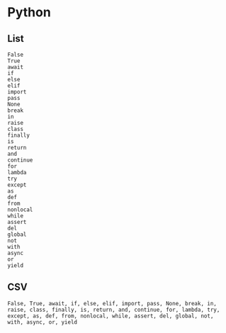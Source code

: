 # Python

## List
```
False
True
await
if
else
elif
import
pass
None
break
in
raise
class
finally
is
return
and
continue
for
lambda
try
except
as
def
from
nonlocal
while
assert
del
global
not
with
async
or
yield
```

## CSV

```False, True, await, if, else, elif, import, pass, None, break, in, raise, class, finally, is, return, and, continue, for, lambda, try, except, as, def, from, nonlocal, while, assert, del, global, not, with, async, or, yield```